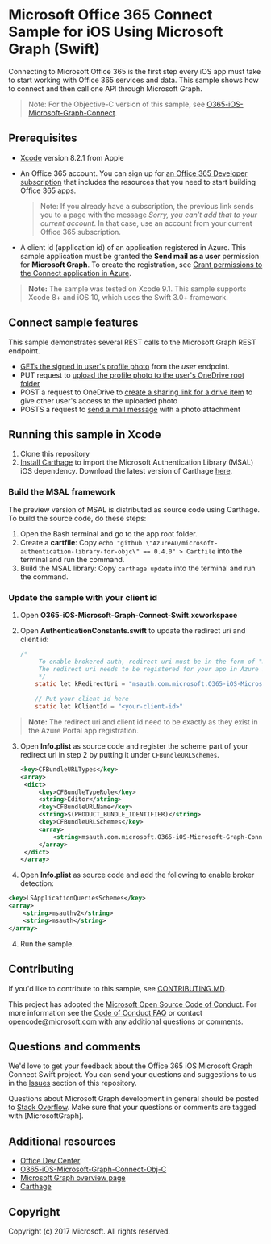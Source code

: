 # Microsoft Office 365 Connect Sample for iOS Using Microsoft Graph (Swift)

Connecting to Microsoft Office 365 is the first step every iOS app must take to start working with Office 365 services and data. This sample shows how to connect and then call one API through Microsoft Graph.

> Note: For the Objective-C version of this sample, see [O365-iOS-Microsoft-Graph-Connect](https://github.com/microsoftgraph/ios-objectivec-connect-rest-sample). 

## Prerequisites
* [Xcode](https://developer.apple.com/xcode/downloads/) version 8.2.1 from Apple
* An Office 365 account. You can sign up for [an Office 365 Developer subscription](https://aka.ms/devprogramsignup) that includes the resources that you need to start building Office 365 apps.

     > Note: If you already have a subscription, the previous link sends you to a page with the message *Sorry, you can’t add that to your current account*. In that case, use an account from your current Office 365 subscription.
* A client id (application id) of an application registered in Azure. This sample application must be granted the **Send mail as a user** permission for **Microsoft Graph**. To create the registration, see [Grant permissions to the Connect application in Azure](https://github.com/microsoftgraph/ios-swift-connect-rest-sample/wiki/Grant-permissions-to-the-Connect-application-in-Azure).

>**Note:** The sample was tested on Xcode 9.1. This sample supports Xcode 8+ and iOS 10, which uses the Swift 3.0+ framework.

## Connect sample features
This sample demonstrates several REST calls to the Microsoft Graph REST endpoint. 

- [GETs the signed in user's profile photo](https://developer.microsoft.com/en-us/graph/docs/api-reference/v1.0/api/profilephoto_get) from the *user* endpoint.
- PUT request to [upload the profile photo to the user's OneDrive root folder](https://developer.microsoft.com/en-us/graph/docs/api-reference/v1.0/api/driveitem_put_content) 
- POST a request to OneDrive to [create a sharing link for a drive item](https://developer.microsoft.com/en-us/graph/docs/api-reference/v1.0/api/driveitem_createlink) to give other user's access to the uploaded photo
- POSTS a request to [send a mail message](https://developer.microsoft.com/en-us/graph/docs/api-reference/v1.0/api/user_sendmail) with a photo attachment
  ​     
## Running this sample in Xcode

1. Clone this repository
2. [Install Carthage](https://github.com/Carthage/Carthage/blob/master/README.md#installing-carthage) to import the Microsoft Authentication Library (MSAL) iOS dependency. Download the latest version of Carthage [here](https://github.com/Carthage/Carthage/releases).

### Build the MSAL framework

The preview version of MSAL is distributed as source code using Carthage. To build the source code, do these steps:

1. Open the Bash terminal and go to the app root folder.
2. Create a **cartfile**: Copy `echo "github \"AzureAD/microsoft-authentication-library-for-objc\" == 0.4.0" > Cartfile`  into the terminal and run the command.
3. Build the MSAL library: Copy `carthage update` into the terminal and run the command.        

### Update the sample with your client id

1. Open **O365-iOS-Microsoft-Graph-Connect-Swift.xcworkspace**

2. Open **AuthenticationConstants.swift** to update the redirect uri and client id:

   ```objective-c
   /*
        To enable brokered auth, redirect uri must be in the form of "msauth.<your-bundle-id-here>://auth".
        The redirect uri needs to be registered for your app in Azure Portal
        */
       static let kRedirectUri = "msauth.com.microsoft.O365-iOS-Microsoft-Graph-Connect-Swift-REST://auth"
           
       // Put your client id here
       static let kClientId = "<your-client-id>"
   ```
> **Note:** The redirect uri and client id need to be exactly as they exist in the Azure Portal app registration.
> <br/>

3. Open **Info.plist** as source code and register the scheme part of your redirect uri in step 2 by putting it under `CFBundleURLSchemes`.

   ```xml
   <key>CFBundleURLTypes</key>
   <array>
   	<dict>
   		<key>CFBundleTypeRole</key>
   		<string>Editor</string>
   		<key>CFBundleURLName</key>
   		<string>$(PRODUCT_BUNDLE_IDENTIFIER)</string>
   		<key>CFBundleURLSchemes</key>
   		<array>
   			<string>msauth.com.microsoft.O365-iOS-Microsoft-Graph-Connect-Swift-REST</string>
   		</array>
   	</dict>
   </array>
   ```

4. Open **Info.plist** as source code and add the following to enable broker detection:

```xml
<key>LSApplicationQueriesSchemes</key>
<array>
	<string>msauthv2</string>
	<string>msauth</string>
</array>
```

4. Run the sample.

<a name="contributing"></a>
## Contributing ##

If you'd like to contribute to this sample, see [CONTRIBUTING.MD](/CONTRIBUTING.md).

This project has adopted the [Microsoft Open Source Code of Conduct](https://opensource.microsoft.com/codeofconduct/). For more information see the [Code of Conduct FAQ](https://opensource.microsoft.com/codeofconduct/faq/) or contact [opencode@microsoft.com](mailto:opencode@microsoft.com) with any additional questions or comments.

## Questions and comments

We'd love to get your feedback about the Office 365 iOS Microsoft Graph Connect Swift project. You can send your questions and suggestions to us in the [Issues](https://github.com/microsoftgraph/ios-swift-connect-rest-sample/issues) section of this repository.

Questions about Microsoft Graph development in general should be posted to [Stack Overflow](http://stackoverflow.com/questions/tagged/MicrosoftGraph). Make sure that your questions or comments are tagged with [MicrosoftGraph].


## Additional resources

* [Office Dev Center](https://dev.office.com/)
* [O365-iOS-Microsoft-Graph-Connect-Obj-C](https://github.com/microsoftgraph/ios-objectivec-connect-rest-sample)
* [Microsoft Graph overview page](https://developer.microsoft.com/en-us/graph/docs)
* [Carthage](https://github.com/Carthage/Carthage)

## Copyright
Copyright (c) 2017 Microsoft. All rights reserved.

